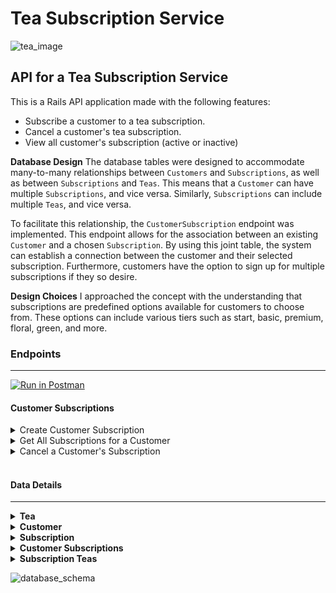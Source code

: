 # Tea Subscription Service

![tea_image](https://cdn.shopify.com/s/files/1/0533/6743/9558/t/5/assets/pf-3c14c005--Tales-of-the-Tea-Pot-3.jpg?v=1621936037)
## API for a Tea Subscription Service

This is a Rails API application made with the following features:
- Subscribe a customer to a tea subscription.
- Cancel a customer's tea subscription.
- View all customer's subscription (active or inactive)

**Database Design**
The database tables were designed to accommodate many-to-many relationships between `Customers` and `Subscriptions`, as well as between `Subscriptions` and `Teas`. This means that a `Customer` can have multiple `Subscriptions`, and vice versa. Similarly, `Subscriptions` can include multiple `Teas`, and vice versa.

To facilitate this relationship, the `CustomerSubscription` endpoint was implemented. This endpoint allows for the association between an existing `Customer` and a chosen `Subscription`. By using this joint table, the system can establish a connection between the customer and their selected subscription. Furthermore, customers have the option to sign up for multiple subscriptions if they so desire.

**Design Choices**
I approached the concept with the understanding that subscriptions are predefined options available for customers to choose from. These options can include various tiers such as start, basic, premium, floral, green, and more.

### Endpoints

---

[![Run in Postman](https://run.pstmn.io/button.svg)](https://app.getpostman.com/run-collection/26407126-0d9a1f53-9fd8-4140-83c9-203fd9843292?action=collection%2Ffork&source=rip_markdown&collection-url=entityId%3D26407126-0d9a1f53-9fd8-4140-83c9-203fd9843292%26entityType%3Dcollection%26workspaceId%3D1c1d2802-273e-42f1-9657-8b8957201060)

#### Customer Subscriptions
<details>
  <summary>Create Customer Subscription</summary>
  
  <br>
  Request:

  ```JS
  POST /api/v1/customer_subscriptions
  ```


  Headers:

  ```JS
  Content-Type: application/json
  ```


  Body: 

  ```JSON
  {
    "customer_id": "14",
    "subscription_id": "1"
  }
  ```

  <br>

  Successful Response: 

  ```JSON
  {
    "data": {
      "id": "13",
      "type": "customer_subscription",
      "attributes": {
        "customer_id": 2,
        "subscription_id": 2
      }
    }
  }
  ```
  
  Failed Response (No Customer ID Provided):
  
  ```JSON
  {
    "message": "your query could not be completed",
    "errors": [
      {
        "status": "404",
        "title": "Customer ID must be provided to create a subscription."
      }
    ]
  }
  ```

</details>

<details>
  <summary>Get All Subscriptions for a Customer</summary>
  
  <br>
  Request:

  ```JS
  GET /api/v1/customer_subscriptions
  ```

  Params: 

  | Name | Requirement | Type | Description |
  | ----- | ----------- | -----| -------------- | 
  | `customer_id` | Required | string | Customer ID

  Successful Response:
  
  ```JSON
  {
    "data": [
      {
        "id": "1",
        "type": "customer_subscriptions",
        "attributes": {
          "customer_id": 1,
          "subscription": {
            "id": 1
            "title": "Starter",
            "price": 59.5643354788551,
            "status": "inactive",
            "frequency": 2,
            "created_at": "2023-06-07T16:43:21.067Z",
            "updated_at": "2023-06-07T16:43:21.067Z"
          }
        }
      },
      {
        "id": "2",
        "type": "subscriptions",
        "attributes": {
          "customer_id": 1,
          "subscription": {
            "id": 2
            "title": "Basic",
            "price": 91.0314572295903,
            "status": "inactive",
            "frequency": 4,
            "created_at": "2023-06-07T16:43:21.067Z",
            "updated_at": "2023-06-07T16:43:21.067Z"
          }
        }
      },
      {
        "id": "3",
        "type": "subscriptions",
        "attributes": {
          "customer_id": 1,
          "subscription": {
            "id": 3
            "title": "Premium",
            "price": 91.0314572295903,
            "status": "inactive",
            "frequency": 4,
            "created_at": "2023-06-07T16:43:21.067Z",
            "updated_at": "2023-06-07T16:43:21.067Z"
          }
        }
      }
    ]
  }
  ```
  
  Failed Response (No Customer ID Provided):
  
  ```JSON
  {
    "message": "your query could not be completed",
    "errors": [
      {
        "status": "404",
        "title": "Customer ID must be provided to find subscriptions."
      }
    ]
  }
  ```

</details>

<details>
  <summary>Cancel a Customer's Subscription</summary>
  
  <br>
  Request:
  
  ```JS
  POST /api/v1/customer_subscriptions/:id
  ```
  
  Response:
  | Result | Status |
  | ------ | ------ |
  | `success` | 204 |
  
 </details>
 
<br>

#### Data Details
  
---

<details>
  <summary><b>Tea</b></summary>

  | Attribute | Data Type | Description |
  | ----- | -----| -------------- | 
  | `title` | string | Name of Tea
  | `description` | string | Tea Type
  | `temperature` | float | Measured in Farenheit
  | `brew_time` | integer | Measured in Minutes
</details>

<details>
  <summary><b>Customer</b></summary>

  | Attribute | Data Type | Description |
  | ----- | -----| -------------- | 
  | `first_name` | string | First name of customer
  | `last_name` | string | Last name of customer
  | `email` | string | Valid email address
  | `address` | string | Full address
 </details>

<details>
  <summary><b>Subscription</b></summary>

  | Attribute | Data Type | Description |
  | ----- | -----| -------------- | 
  | `title` | string | Type of Subscription
  | `price` | float | US Currency
  | `status` | integer | enum (active or inactive)
  | `frequency` | integer | Measured in weeks
</details>

<details>
  <summary><b>Customer Subscriptions</b></summary>

  | Attribute | Data Type | Description |
  | ----- | -----| -------------- | 
  | `customer_id` | integer | Foreign Key to Customer
  | `subscription_id` | integer | Foreign Key to Subscription
</details>
  
<details>
  <summary><b>Subscription Teas</b></summary>

  | Attribute | Data Type | Description |
  | ----- | -----| -------------- | 
  | `tea_id` | integer | Foreign Key to Tea
  | `subscription_id` | integer | Foreign Key to Subscription
</details>
  
![database_schema](https://user-images.githubusercontent.com/115383288/244175304-3e80d989-8d5c-469c-81a0-09c3ed34a59e.png)
<br>
